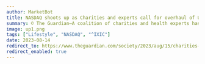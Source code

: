```yaml
---
author: MarketBot
title: NASDAQ shoots up as Charities and experts call for overhaul of UK’s ‘broken’ sick pay system
summary: © The Guardian—A coalition of charities and health experts has called for an overhaul of the UK’s “broken” sick pay system, as the number of people prevented from working by long-term sickness reached a record high.
image: up1.png
tags: ["Lifestyle", "NASDAQ", "^IXIC"]
date: 2023-08-14
redirect_to: https://www.theguardian.com/society/2023/aug/15/charities-experts-call-overhaul-broken-uk-sick-pay-system
redirect_enabled: true
---
```

